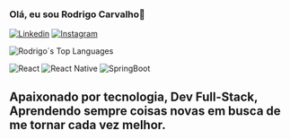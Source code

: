 ### Olá, eu sou Rodrigo Carvalho👋

[![Linkedin](https://img.shields.io/badge/LinkedIn-0077B5?style=for-the-badge&logo=linkedin&logoColor=white)](https://www.linkedin.com/in/rodrigo-carvalho-381522299/)
[![Instagram](https://img.shields.io/badge/Instagram-E4405F?style=for-the-badge&logo=instagram&logoColor=white)](https://www.instagram.com/rodrigo_karvalho/)

![Rodrigo´s Top Languages](https://github-readme-stats.vercel.app/api/top-langs/?username=anuraghazra&layout=compact)

![React](https://img.shields.io/badge/React-20232A?style=for-the-badge&logo=react&logoColor=61DAFB)
![React Native](https://img.shields.io/badge/React_Native-20232A?style=for-the-badge&logo=react&logoColor=61DAFB)
![SpringBoot](https://img.shields.io/badge/Spring-6DB33F?style=for-the-badge&logo=spring&logoColor=white)
## Apaixonado por tecnologia, Dev Full-Stack, Aprendendo sempre coisas novas em busca de me tornar cada vez melhor.
